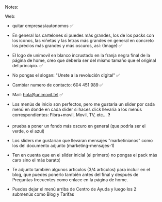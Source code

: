 Notes:

Web:
- quitar empresas/autonomos ✅
- En general los cartelones si puedes más grandes, los de los packs con los iconos, las viñetas y las letras más grandes en general en concreto los precios más grandes y más oscuros, así: (Image) ✅
- El logo de unimovil en blanco incrustado en la franja negra final de la página de home, creo que debería ser del mismo tamaño que el original del principio. ✅ 
- No pongas el slogan: "Unete a la revolución digital" ✅
- Cambiar numero de contacto: 604 451 989 ✅
- Mail: hola@unimovil.tel ✅

- Los menús de inicio son perfectos, pero me gustaría un slider por cada menú en donde en cada slider si haces click llevaría a los menús correspondientes: Fibra+movil, Movil, TV, etc... ❓

- prueba a poner un fondo más oscuro en general (que podría ser el verde, o el azul) 

- Los sliders me gustarían que llevaran mensajes "marketinianos" como los del documento adjunto (marketing-mensajes-1)

- Ten en cuenta que en el slider inicial (el primero) no pongas el pack más caro sino el más barato)

- Te adjunto también algunos artículos (3/4 artículos) para incluir en el blog, que puedes ponerlo también antes del final y después de Preguntas frecuentes como enlace en la página de home.

- Puedes dejar el menú arriba de Centro de Ayuda y luego los 2 submenús como Blog y Tarifas
